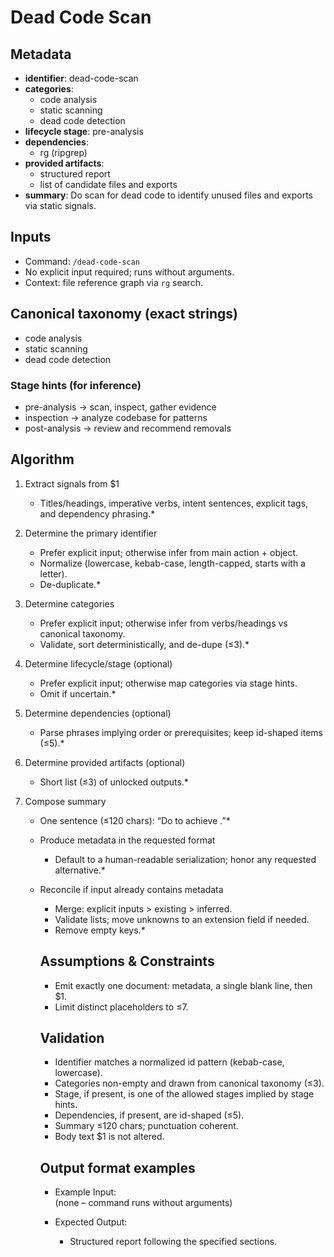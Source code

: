 # Dead Code Scan

## Metadata

- **identifier**: dead-code-scan
- **categories**:
  - code analysis
  - static scanning
  - dead code detection
- **lifecycle stage**: pre-analysis
- **dependencies**:
  - rg (ripgrep)
- **provided artifacts**:
  - structured report
  - list of candidate files and exports
- **summary**: Do scan for dead code to identify unused files and exports via static signals.

## Inputs

- Command: `/dead-code-scan`
- No explicit input required; runs without arguments.
- Context: file reference graph via `rg` search.

## Canonical taxonomy (exact strings)

- code analysis
- static scanning
- dead code detection

### Stage hints (for inference)

- pre-analysis → scan, inspect, gather evidence
- inspection → analyze codebase for patterns
- post-analysis → review and recommend removals

## Algorithm

1. Extract signals from $1
   - Titles/headings, imperative verbs, intent sentences, explicit tags, and dependency phrasing.\*

2. Determine the primary identifier
   - Prefer explicit input; otherwise infer from main action + object.
   - Normalize (lowercase, kebab-case, length-capped, starts with a letter).
   - De-duplicate.\*

3. Determine categories
   - Prefer explicit input; otherwise infer from verbs/headings vs canonical taxonomy.
   - Validate, sort deterministically, and de-dupe (≤3).\*

4. Determine lifecycle/stage (optional)
   - Prefer explicit input; otherwise map categories via stage hints.
   - Omit if uncertain.\*

5. Determine dependencies (optional)
   - Parse phrases implying order or prerequisites; keep id-shaped items (≤5).\*

6. Determine provided artifacts (optional)
   - Short list (≤3) of unlocked outputs.\*

7. Compose summary
   - One sentence (≤120 chars): “Do <verb> <object> to achieve <outcome>.”\*

8. Produce metadata in the requested format
   - Default to a human-readable serialization; honor any requested alternative.\*

9. Reconcile if input already contains metadata
   - Merge: explicit inputs > existing > inferred.
   - Validate lists; move unknowns to an extension field if needed.
   - Remove empty keys.\*

## Assumptions & Constraints

- Emit exactly one document: metadata, a single blank line, then $1.
- Limit distinct placeholders to ≤7.

## Validation

- Identifier matches a normalized id pattern (kebab-case, lowercase).
- Categories non-empty and drawn from canonical taxonomy (≤3).
- Stage, if present, is one of the allowed stages implied by stage hints.
- Dependencies, if present, are id-shaped (≤5).
- Summary ≤120 chars; punctuation coherent.
- Body text $1 is not altered.

## Output format examples

- Example Input:  
  (none – command runs without arguments)

- Expected Output:
  - Structured report following the specified sections.
